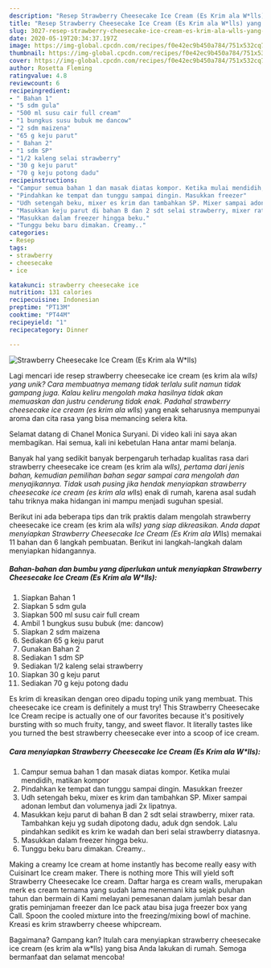 ```yaml
---
description: "Resep Strawberry Cheesecake Ice Cream (Es Krim ala W*lls) yang Enak"
title: "Resep Strawberry Cheesecake Ice Cream (Es Krim ala W*lls) yang Enak"
slug: 3027-resep-strawberry-cheesecake-ice-cream-es-krim-ala-wlls-yang-enak
date: 2020-05-19T20:34:37.197Z
image: https://img-global.cpcdn.com/recipes/f0e42ec9b450a784/751x532cq70/strawberry-cheesecake-ice-cream-es-krim-ala-wlls-foto-resep-utama.jpg
thumbnail: https://img-global.cpcdn.com/recipes/f0e42ec9b450a784/751x532cq70/strawberry-cheesecake-ice-cream-es-krim-ala-wlls-foto-resep-utama.jpg
cover: https://img-global.cpcdn.com/recipes/f0e42ec9b450a784/751x532cq70/strawberry-cheesecake-ice-cream-es-krim-ala-wlls-foto-resep-utama.jpg
author: Rosetta Fleming
ratingvalue: 4.8
reviewcount: 6
recipeingredient:
- " Bahan 1"
- "5 sdm gula"
- "500 ml susu cair full cream"
- "1 bungkus susu bubuk me dancow"
- "2 sdm maizena"
- "65 g keju parut"
- " Bahan 2"
- "1 sdm SP"
- "1/2 kaleng selai strawberry"
- "30 g keju parut"
- "70 g keju potong dadu"
recipeinstructions:
- "Campur semua bahan 1 dan masak diatas kompor. Ketika mulai mendidih, matikan kompor"
- "Pindahkan ke tempat dan tunggu sampai dingin. Masukkan freezer"
- "Udh setengah beku, mixer es krim dan tambahkan SP. Mixer sampai adonan lembut dan volumenya jadi 2x lipatnya."
- "Masukkan keju parut di bahan B dan 2 sdt selai strawberry, mixer rata. Tambahkan keju yg sudah dipotong dadu, aduk dgn sendok. Lalu pindahkan sedikit es krim ke wadah dan beri selai strawberry diatasnya."
- "Masukkan dalam freezer hingga beku."
- "Tunggu beku baru dimakan. Creamy.."
categories:
- Resep
tags:
- strawberry
- cheesecake
- ice

katakunci: strawberry cheesecake ice 
nutrition: 131 calories
recipecuisine: Indonesian
preptime: "PT13M"
cooktime: "PT44M"
recipeyield: "1"
recipecategory: Dinner

---
```



![Strawberry Cheesecake Ice Cream (Es Krim ala W*lls)](https://img-global.cpcdn.com/recipes/f0e42ec9b450a784/751x532cq70/strawberry-cheesecake-ice-cream-es-krim-ala-wlls-foto-resep-utama.jpg)

Lagi mencari ide resep strawberry cheesecake ice cream (es krim ala w*lls) yang unik? Cara membuatnya memang tidak terlalu sulit namun tidak gampang juga. Kalau keliru mengolah maka hasilnya tidak akan memuaskan dan justru cenderung tidak enak. Padahal strawberry cheesecake ice cream (es krim ala w*lls) yang enak seharusnya mempunyai aroma dan cita rasa yang bisa memancing selera kita.

Selamat datang di Chanel Monica Suryani. Di video kali ini saya akan membagikan. Hai semua, kali ini kebetulan Hana antar mami belanja.

Banyak hal yang sedikit banyak berpengaruh terhadap kualitas rasa dari strawberry cheesecake ice cream (es krim ala w*lls), pertama dari jenis bahan, kemudian pemilihan bahan segar sampai cara mengolah dan menyajikannya. Tidak usah pusing jika hendak menyiapkan strawberry cheesecake ice cream (es krim ala w*lls) enak di rumah, karena asal sudah tahu triknya maka hidangan ini mampu menjadi suguhan spesial.


Berikut ini ada beberapa tips dan trik praktis dalam mengolah strawberry cheesecake ice cream (es krim ala w*lls) yang siap dikreasikan. Anda dapat menyiapkan Strawberry Cheesecake Ice Cream (Es Krim ala W*lls) memakai 11 bahan dan 6 langkah pembuatan. Berikut ini langkah-langkah dalam menyiapkan hidangannya.

<!--inarticleads1-->

##### Bahan-bahan dan bumbu yang diperlukan untuk menyiapkan Strawberry Cheesecake Ice Cream (Es Krim ala W*lls):

1. Siapkan  Bahan 1
1. Siapkan 5 sdm gula
1. Siapkan 500 ml susu cair full cream
1. Ambil 1 bungkus susu bubuk (me: dancow)
1. Siapkan 2 sdm maizena
1. Sediakan 65 g keju parut
1. Gunakan  Bahan 2
1. Sediakan 1 sdm SP
1. Sediakan 1/2 kaleng selai strawberry
1. Siapkan 30 g keju parut
1. Sediakan 70 g keju potong dadu


Es krim di kreasikan dengan oreo dipadu toping unik yang membuat. This cheesecake ice cream is definitely a must try! This Strawberry Cheesecake Ice Cream recipe is actually one of our favorites because it&#39;s positively bursting with so much fruity, tangy, and sweet flavor. It literally tastes like you turned the best strawberry cheesecake ever into a scoop of ice cream. 

<!--inarticleads2-->

##### Cara menyiapkan Strawberry Cheesecake Ice Cream (Es Krim ala W*lls):

1. Campur semua bahan 1 dan masak diatas kompor. Ketika mulai mendidih, matikan kompor
1. Pindahkan ke tempat dan tunggu sampai dingin. Masukkan freezer
1. Udh setengah beku, mixer es krim dan tambahkan SP. Mixer sampai adonan lembut dan volumenya jadi 2x lipatnya.
1. Masukkan keju parut di bahan B dan 2 sdt selai strawberry, mixer rata. Tambahkan keju yg sudah dipotong dadu, aduk dgn sendok. Lalu pindahkan sedikit es krim ke wadah dan beri selai strawberry diatasnya.
1. Masukkan dalam freezer hingga beku.
1. Tunggu beku baru dimakan. Creamy..


Making a creamy Ice cream at home instantly has become really easy with Cuisinart Ice cream maker. There is nothing more This will yield soft Strawberry Cheesecake Ice cream. Daftar harga es cream walls, merupakan merk es cream ternama yang sudah lama menemani kita sejak puluhan tahun dan bermain di Kami melayani pemesanan dalam jumlah besar dan gratis peminjaman freezer dan Ice pack atau bisa juga freezer box yang Call. Spoon the cooled mixture into the freezing/mixing bowl of machine. Kreasi es krim strawberry cheese whipcream. 

Bagaimana? Gampang kan? Itulah cara menyiapkan strawberry cheesecake ice cream (es krim ala w*lls) yang bisa Anda lakukan di rumah. Semoga bermanfaat dan selamat mencoba!
